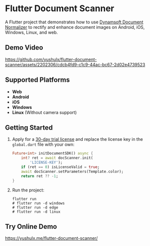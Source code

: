 # Flutter Document Scanner

A Flutter project that demonstrates how to use [Dynamsoft Document Normalizer](https://www.dynamsoft.com/document-normalizer/docs/core/introduction/?ver=latest&ver=latest) to rectify and enhance document images on Android, iOS, Windows, Linux, and web.

## Demo Video
https://github.com/yushulx/flutter-document-scanner/assets/2202306/cdcb4fd9-c1c9-44ac-bc67-2d02e4739523

## Supported Platforms
- **Web**
- **Android**
- **iOS**
- **Windows**
- **Linux** (Without camera support)

## Getting Started
1. Apply for a [30-day trial license](https://www.dynamsoft.com/customer/license/trialLicense/?product=ddn) and replace the license key in the `global.dart` file with your own:

    ```dart
    Future<int> initDocumentSDK() async {
        int? ret = await docScanner.init(
            'LICENSE-KEY');
        if (ret == 0) isLicenseValid = true;
        await docScanner.setParameters(Template.color);
        return ret ?? -1;
    }
    ```

2. Run the project:

    ```
    flutter run
    # flutter run -d windows
    # flutter run -d edge
    # flutter run -d linux
    ```
    
## Try Online Demo
https://yushulx.me/flutter-document-scanner/
